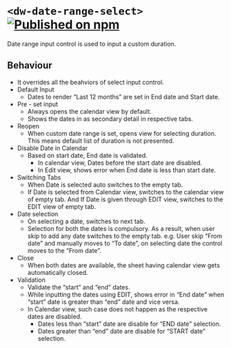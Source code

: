 # `<dw-date-range-select>` [![Published on npm](https://img.shields.io/npm/v/@dreamworld/dw-date-range-select.svg)](https://www.npmjs.com/package/@dreamworld/dw-date-range-select)

Date range input control is used to input a custom duration.

## Behaviour

- It overrides all the beahviors of select input control.
- Default Input
  - Dates to render “Last 12 months” are set in End date and Start date.
- Pre - set input
  - Always opens the calendar view by default.
  - Shows the dates in as secondary detail in respective tabs.
- Reopen
  - When custom date range is set, opens view for selecting duration. This means default list of duration is not presented.
- Disable Date in Calendar
  - Based on start date, End date is validated.
    - In calendar view, Dates before the start date are disabled.
    - In Edit view, shows error when End date is less than start date.
- Switching Tabs
  - When Date is selected auto switches to the empty tab.
  - If Date is selected from Calendar view, switches to the calendar view of empty tab. And If Date is given through EDIT view, switches to the EDIT view of empty tab.
- Date selection
  - On selecting a date, switches to next tab.
  - Selection for both the dates is compulsory. As a result, when user skip to add any date switches to the empty tab. e.g.  User skip “From date” and manually moves to “To date”, on selecting date the control moves to the “From date”.
- Close
  - When both dates are available, the sheet having calendar view gets automatically closed.
- Validation
  - Validate the “start” and “end” dates.
  - While inputting the dates using EDIT, shows error in “End date” when “start” date is greater than “end” date and vice versa.
  - In Calendar view, such case does not happen as the respective dates are disabled.
    - Dates less than “start” date are disable for “END date” selection.
    - Dates greater than “end” date are disable for “START date” selection.